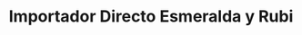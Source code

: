 ---
title: "Importador Directo Esmeralda y Rubi"
url: /san-jose/importador-directo-esmeralda-y-rubi/
shop: general
---